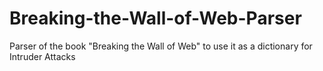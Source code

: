 # Breaking-the-Wall-of-Web-Parser
Parser of the book "Breaking the Wall of Web" to use it as a dictionary for Intruder Attacks
